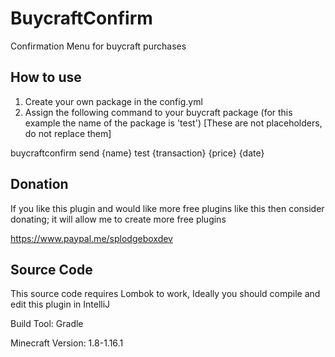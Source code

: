 # BuycraftConfirm
Confirmation Menu for buycraft purchases

## How to use
1) Create your own package in the config.yml
2) Assign the following command to your buycraft package (for this example the name of the package is 'test') [These are not placeholders, do not replace them]

  buycraftconfirm send {name} test {transaction} {price} {date}

## Donation
If you like this plugin and would like more free plugins like this then consider donating; it will allow me to create more free plugins

https://www.paypal.me/splodgeboxdev

## Source Code
This source code requires Lombok to work, Ideally you should compile and edit this plugin in IntelliJ

Build Tool: Gradle

Minecraft Version: 1.8-1.16.1
